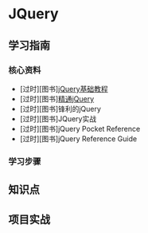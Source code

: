 # JQuery

## 学习指南

### 核心资料

* [过时][图书][jQuery基础教程](http://product.dangdang.com/23352323.html)
* [过时][图书][精通jQuery](http://product.dangdang.com/23553774.html)
* [过时][图书]锋利的jQuery
* [过时][图书]JQuery实战
* [过时][图书]jQuery Pocket Reference
* [过时][图书]jQuery Reference Guide

### 学习步骤

## 知识点

## 项目实战
